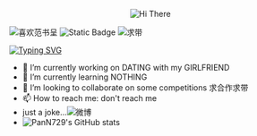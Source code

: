 <p align="center">
    <!-- https://github.com/kyechan99/capsule-render -->
    <img src="https://capsule-render.vercel.app/api?type=waving&color=gradient&height=300&&section=header&text=HI%20THERE&fontSize=90&fontAlign=50&fontAlignY=30&desc=here%20is%20PanN&descAlign=50&descSize=30&descAlignY=60&animation=twinkling" alt="Hi There" title="Hi There"/>
</p>

![喜欢范书呈](https://img.shields.io/badge/%E5%96%9C%E6%AC%A2-%E8%8C%83%E4%B9%A6%E5%91%88-pink?style=flat-square&link=https%3A%2F%2Fweibo.com%2Fu%2F2719078007) ![Static Badge](https://img.shields.io/badge/%E8%B0%A6%E8%99%9A%E5%A5%BD%E5%AD%A6-yellow?style=flat-square) ![求带](https://img.shields.io/badge/%E6%B1%82%E5%A4%A7%E4%BD%AC%E5%B8%A6-red?style=flat-square)




[![Typing SVG](https://readme-typing-svg.demolab.com/?lines=Welcome+to+my+github+profile)](https://git.io/typing-svg)
- 🔭 I’m currently working on DATING with my GIRLFRIEND
- 🌱 I’m currently learning NOTHING
- 👯 I’m looking to collaborate on some competitions 求合作求带
- 📫 How to reach me: don't reach me
-  just a joke...![微博](https://img.shields.io/badge/%E5%BE%AE%E5%8D%9A-%E9%BB%84%E7%93%9C%E6%8B%8C%E9%B8%A1%E7%88%AA-blue?style=flat-square&link=https%3A%2F%2Fweibo.com%2Fu%2F2719078007)
- ![PanN729's GitHub stats](https://github-readme-stats.vercel.app/api?username=PanN729&theme=catppuccin_latte_icons=true)
  
